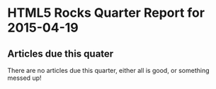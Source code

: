 HTML5 Rocks Quarter Report for 2015-04-19
=========================================

Articles due this quater
------------------------

There are no articles due this quarter, either all is good, or something messed up!

